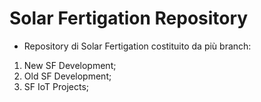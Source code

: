 # Solar Fertigation Repository
- Repository di Solar Fertigation costituito da più branch:
1. New SF Development;
2. Old SF Development;
3. SF IoT Projects;
